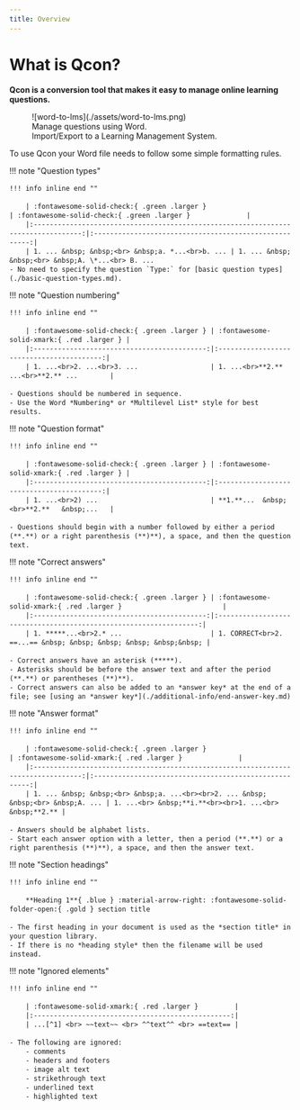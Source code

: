 ```yaml
---
title: Overview
---
```


<!-- markdownlint-disable MD025 -->
# What is Qcon?

**Qcon is a conversion tool that makes it easy to manage online learning questions.**

<!-- markdownlint-disable MD033 -->
<figure markdown="1">
![word-to-lms](./assets/word-to-lms.png)
<figcaption>Manage questions using Word.<br>Import/Export to a Learning Management System.</figcaption>
</figure>

To use Qcon your Word file needs to follow some simple formatting rules.

!!! note "Question types"

    !!! info inline end ""

        | :fontawesome-solid-check:{ .green .larger }                                        | :fontawesome-solid-check:{ .green .larger }              |
        |:----------------------------------------------------------------------------------:|:------------------------------------------------------:|
        | 1. ... &nbsp; &nbsp;<br> &nbsp;a. *...<br>b. ... | 1. ... &nbsp; &nbsp;<br> &nbsp;A. \*...<br> B. ... 
    - No need to specify the question `Type:` for [basic question types](./basic-question-types.md).
    


!!! note "Question numbering"

    !!! info inline end ""

        | :fontawesome-solid-check:{ .green .larger } | :fontawesome-solid-xmark:{ .red .larger } |
        |:-------------------------------------------:|:-----------------------------------------:|
        | 1. ...<br>2. ...<br>3. ...                  | 1. ...<br>**2.** ...<br>**2.** ...        |

    - Questions should be numbered in sequence.
    - Use the Word *Numbering* or *Multilevel List* style for best results.

!!! note "Question format"

    !!! info inline end ""

        | :fontawesome-solid-check:{ .green .larger } | :fontawesome-solid-xmark:{ .red .larger } |
        |:-------------------------------------------:|:-----------------------------------------:|
        | 1. ...<br>2) ...                            | **1.**...  &nbsp;<br>**2.**   &nbsp;...   |

    - Questions should begin with a number followed by either a period (**.**) or a right parenthesis (**)**), a space, and then the question text.

!!! note "Correct answers"

    !!! info inline end ""

        | :fontawesome-solid-check:{ .green .larger } | :fontawesome-solid-xmark:{ .red .larger }                         |
        |:-------------------------------------------:|:-----------------------------------------------------------------:|
        | 1. *****...<br>2.* ...                      | 1. CORRECT<br>2. ==...== &nbsp; &nbsp; &nbsp; &nbsp; &nbsp;&nbsp; |

    - Correct answers have an asterisk (*****).
    - Asterisks should be before the answer text and after the period (**.**) or parentheses (**)**).
    - Correct answers can also be added to an *answer key* at the end of a file; see [using an *answer key*](./additional-info/end-answer-key.md)

!!! note "Answer format"

    !!! info inline end ""

        | :fontawesome-solid-check:{ .green .larger }                                        | :fontawesome-solid-xmark:{ .red .larger }              |
        |:----------------------------------------------------------------------------------:|:------------------------------------------------------:|
        | 1. ... &nbsp; &nbsp;<br> &nbsp;a. ...<br><br>2. ... &nbsp; &nbsp;<br> &nbsp;A. ... | 1. ...<br> &nbsp;**i.**<br><br>1. ...<br> &nbsp;**2.** |

    - Answers should be alphabet lists.
    - Start each answer option with a letter, then a period (**.**) or a right parenthesis (**)**), a space, and then the answer text.

!!! note "Section headings"

    !!! info inline end ""

        **Heading 1**{ .blue } :material-arrow-right: :fontawesome-solid-folder-open:{ .gold } section title

    - The first heading in your document is used as the *section title* in your question library.
    - If there is no *heading style* then the filename will be used instead.

!!! note "Ignored elements"

    !!! info inline end ""

        | :fontawesome-solid-xmark:{ .red .larger }         |
        |:-------------------------------------------------:|
        | ...[^1] <br> ~~text~~ <br> ^^text^^ <br> ==text== |

    - The following are ignored:
        - comments
        - headers and footers
        - image alt text
        - strikethrough text
        - underlined text
        - highlighted text

[^1]: footnotes are ignored
